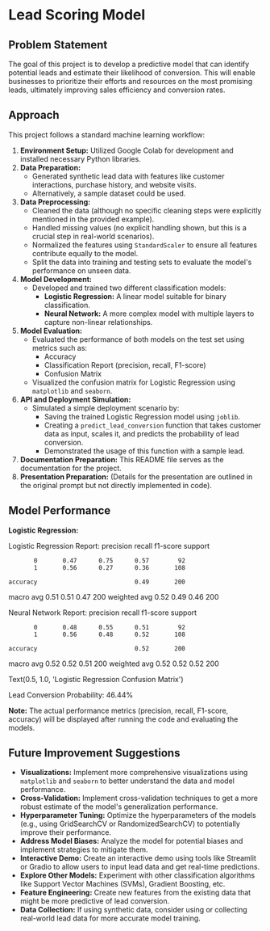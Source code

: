 # Lead Scoring Model

## Problem Statement

The goal of this project is to develop a predictive model that can identify potential leads and estimate their likelihood of conversion. This will enable businesses to prioritize their efforts and resources on the most promising leads, ultimately improving sales efficiency and conversion rates.

## Approach

This project follows a standard machine learning workflow:

1.  **Environment Setup:** Utilized Google Colab for development and installed necessary Python libraries.
2.  **Data Preparation:**
    * Generated synthetic lead data with features like customer interactions, purchase history, and website visits.
    * Alternatively, a sample dataset could be used.
3.  **Data Preprocessing:**
    * Cleaned the data (although no specific cleaning steps were explicitly mentioned in the provided example).
    * Handled missing values (no explicit handling shown, but this is a crucial step in real-world scenarios).
    * Normalized the features using `StandardScaler` to ensure all features contribute equally to the model.
    * Split the data into training and testing sets to evaluate the model's performance on unseen data.
4.  **Model Development:**
    * Developed and trained two different classification models:
        * **Logistic Regression:** A linear model suitable for binary classification.
        * **Neural Network:** A more complex model with multiple layers to capture non-linear relationships.
5.  **Model Evaluation:**
    * Evaluated the performance of both models on the test set using metrics such as:
        * Accuracy
        * Classification Report (precision, recall, F1-score)
        * Confusion Matrix
    * Visualized the confusion matrix for Logistic Regression using `matplotlib` and `seaborn`.
6.  **API and Deployment Simulation:**
    * Simulated a simple deployment scenario by:
        * Saving the trained Logistic Regression model using `joblib`.
        * Creating a `predict_lead_conversion` function that takes customer data as input, scales it, and predicts the probability of lead conversion.
        * Demonstrated the usage of this function with a sample lead.
7.  **Documentation Preparation:** This README file serves as the documentation for the project.
8.  **Presentation Preparation:** (Details for the presentation are outlined in the original prompt but not directly implemented in code).

## Model Performance

**Logistic Regression:**

Logistic Regression Report:
              precision    recall  f1-score   support

           0       0.47      0.75      0.57        92
           1       0.56      0.27      0.36       108

    accuracy                           0.49       200
   macro avg       0.51      0.51      0.47       200
weighted avg       0.52      0.49      0.46       200


Neural Network Report:
              precision    recall  f1-score   support

           0       0.48      0.55      0.51        92
           1       0.56      0.48      0.52       108

    accuracy                           0.52       200
   macro avg       0.52      0.52      0.51       200
weighted avg       0.52      0.52      0.52       200

Text(0.5, 1.0, 'Logistic Regression Confusion Matrix')


Lead Conversion Probability: 46.44%


**Note:** The actual performance metrics (precision, recall, F1-score, accuracy) will be displayed after running the code and evaluating the models.

## Future Improvement Suggestions

* **Visualizations:** Implement more comprehensive visualizations using `matplotlib` and `seaborn` to better understand the data and model performance.
* **Cross-Validation:** Implement cross-validation techniques to get a more robust estimate of the model's generalization performance.
* **Hyperparameter Tuning:** Optimize the hyperparameters of the models (e.g., using GridSearchCV or RandomizedSearchCV) to potentially improve their performance.
* **Address Model Biases:** Analyze the model for potential biases and implement strategies to mitigate them.
* **Interactive Demo:** Create an interactive demo using tools like Streamlit or Gradio to allow users to input lead data and get real-time predictions.
* **Explore Other Models:** Experiment with other classification algorithms like Support Vector Machines (SVMs), Gradient Boosting, etc.
* **Feature Engineering:** Create new features from the existing data that might be more predictive of lead conversion.
* **Data Collection:** If using synthetic data, consider using or collecting real-world lead data for more accurate model training.
